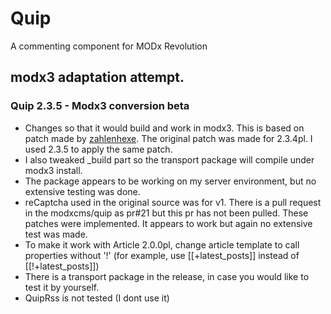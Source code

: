 Quip
====

A commenting component for MODx Revolution

## modx3 adaptation attempt.
### Quip 2.3.5 - Modx3 conversion beta
- Changes so that it would build and work in modx3. This is based on patch made by <a href="https://github.com/zahlenhexe/Quip">zahlenhexe</a>. The original patch was made for 2.3.4pl.  I used 2.3.5 to apply the same patch.
- I also tweaked _build part so the transport package will compile under modx3 install. 
- The package appears to be working on my server environment, but no extensive testing was done.
- reCaptcha used in the original source was for v1. There is a pull request in the modxcms/quip as pr#21 but this pr has not been pulled.  These patches were implemented. It appears to work but again no extensive test was made.
- To make it work with Article 2.0.0pl, change article template to call properties without '!' (for example, use [[+latest_posts]] instead of [[!+latest_posts]])
- There is a transport package in the release, in case you would like to test it by yourself.
- QuipRss is not tested (I dont use it)

